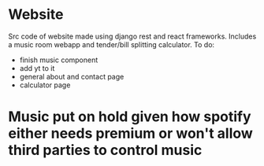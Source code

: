 # Website
Src code of website made using django rest and react frameworks.
Includes a music room webapp and tender/bill splitting calculator.
To do:
- finish music component
- add yt to it
- general about and contact page
- calculator page
# Music put on hold given how spotify either needs premium or won't allow third parties to control music